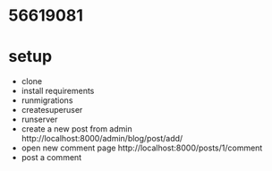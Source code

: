 # 56619081



# setup
- clone
- install requirements
- runmigrations
- createsuperuser
- runserver
- create a new post from admin http://localhost:8000/admin/blog/post/add/
- open new comment page http://localhost:8000/posts/1/comment
- post a comment



